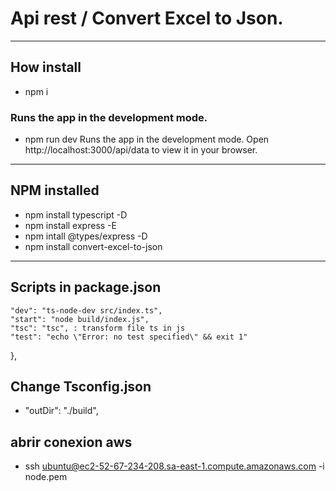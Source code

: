 # Api rest / Convert Excel to Json.
---
## How install
- npm i
### Runs the app in the development mode.
- npm run dev
Runs the app in the development mode.
Open http://localhost:3000/api/data to view it in your browser.
---
## NPM installed

- npm install typescript -D
- npm install express -E
- npm intall @types/express -D
- npm install convert-excel-to-json

---
## Scripts in package.json
    "dev": "ts-node-dev src/index.ts",
    "start": "node build/index.js",
    "tsc": "tsc", : transform file ts in js
    "test": "echo \"Error: no test specified\" && exit 1"
  },

## Change Tsconfig.json

- "outDir": "./build",   

## abrir conexion aws

- ssh ubuntu@ec2-52-67-234-208.sa-east-1.compute.amazonaws.com -i node.pem
